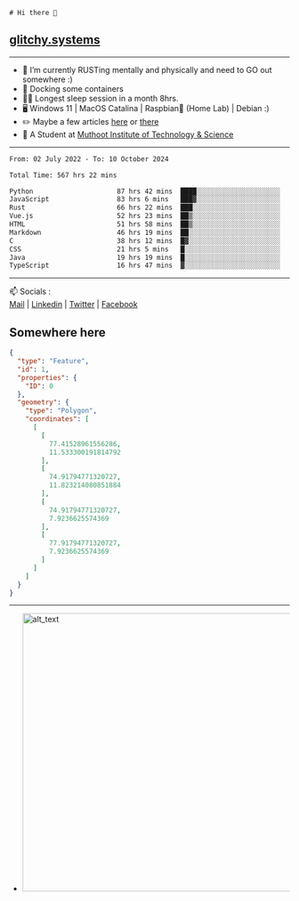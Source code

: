 ```
# Hi there 👋
```
## [glitchy.systems](https://glitchy.systems)
---

- 🌱 I’m currently RUSTing mentally and physically and need to GO out somewhere :)
- 🐋 Docking some containers
- 😶‍🌫️ Longest sleep session in a month 8hrs.
- 🖥️ Windows 11 | MacOS Catalina | Raspbian🥧 (Home Lab) | Debian :)
- ✏️ Maybe a few articles [here](https://medium.com/@advaithnarayanan8) or [there](https://medium.com/@advaithnarayanan8)
- 📑 A Student at [Muthoot Institute of Technology & Science](https://mgmits.ac.in/)



---

<!--START_SECTION:waka-->

```txt
From: 02 July 2022 - To: 10 October 2024

Total Time: 567 hrs 22 mins

Python                     87 hrs 42 mins  ████░░░░░░░░░░░░░░░░░░░░░   15.46 %
JavaScript                 83 hrs 6 mins   ███▓░░░░░░░░░░░░░░░░░░░░░   14.65 %
Rust                       66 hrs 22 mins  ███░░░░░░░░░░░░░░░░░░░░░░   11.70 %
Vue.js                     52 hrs 23 mins  ██▒░░░░░░░░░░░░░░░░░░░░░░   09.23 %
HTML                       51 hrs 58 mins  ██▒░░░░░░░░░░░░░░░░░░░░░░   09.16 %
Markdown                   46 hrs 19 mins  ██░░░░░░░░░░░░░░░░░░░░░░░   08.16 %
C                          38 hrs 12 mins  █▓░░░░░░░░░░░░░░░░░░░░░░░   06.73 %
CSS                        21 hrs 5 mins   █░░░░░░░░░░░░░░░░░░░░░░░░   03.72 %
Java                       19 hrs 19 mins  █░░░░░░░░░░░░░░░░░░░░░░░░   03.41 %
TypeScript                 16 hrs 47 mins  ▓░░░░░░░░░░░░░░░░░░░░░░░░   02.96 %
```

<!--END_SECTION:waka-->

---

📫 Socials :<br>
[Mail](mailto:advaith@glitchy.systems) | [Linkedin](https://www.linkedin.com/in/advaith-narayanan-a72152214/) | [Twitter](https://twitter.com/advaithnarayan) | [Facebook](https://screenmessage.com/qinq)

## Somewhere here

```geojson
{
  "type": "Feature",
  "id": 1,
  "properties": {
    "ID": 0
  },
  "geometry": {
    "type": "Polygon",
    "coordinates": [
      [
        [
          77.41528961556286,
          11.533300191814792
        ],
        [
          74.91794771320727,
          11.823214080851884
        ],
        [
          74.91794771320727,
          7.9236625574369
        ],
        [
          77.91794771320727,
          7.9236625574369
        ]
      ]
    ]
  }
}
```


--- 
- [<img alt="alt_text" width="500px" src="https://valid.x86.fr/cache/banner/xv24bv-6.png" />](https://valid.x86.fr/xv24bv)


